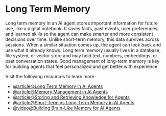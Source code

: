 # Long Term Memory

Long term memory in an AI agent stores important information for future use, like a digital notebook. It saves facts, past events, user preferences, and learned skills so the agent can make smarter and more consistent decisions over time. Unlike short-term memory, this data survives across sessions. When a similar situation comes up, the agent can look back and use what it already knows. Long term memory usually lives in a database, file system, or vector store and may hold text, numbers, embeddings, or past conversation states. Good management of long-term memory is key for building agents that feel personalized and get better with experience.

Visit the following resources to learn more:

- [@article@Long Term Memory in AI Agents](https://medium.com/@alozie_igbokwe/ai-101-long-term-memory-in-ai-agents-35f87f2d0ce0)
- [@article@Memory Management in AI Agents](https://python.langchain.com/docs/how_to/chatbots_memory/)  
- [@article@Storing and Retrieving Knowledge for Agents](https://www.pinecone.io/learn/langchain-retrieval-augmentation/)  
- [@article@Short-Term vs Long-Term Memory in AI Agents](https://adasci.org/short-term-vs-long-term-memory-in-ai-agents/)
- [@video@Building Brain-Like Memory for AI Agents](https://www.youtube.com/watch?v=VKPngyO0iKg)  
